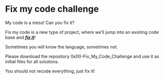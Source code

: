 <h1>Fix my code challenge</h1>
<p>My code is a mess! Can you fix it?</p>

Fix my code is a new type of project, where we’ll jump into an existing code base and <i><b><u>fix it</u></b></i>!

Sometimes you will know the language, sometimes not.

Please download the repository 0x00-Fix_My_Code_Challenge and use it as initial files for all solutions.

You should not recode everything, just fix it!